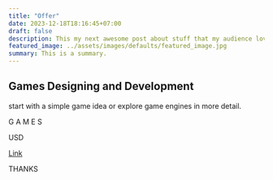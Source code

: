 ```yaml
---
title: "Offer"
date: 2023-12-18T18:16:45+07:00
draft: false
description: This my next awesome post about stuff that my audience love to read.
featured_image: ../assets/images/defaults/featured_image.jpg
summary: This is a summary.
---
```


<div class="mx-auto max-w-7xl px-6 lg:px-8">
  <div class="mx-auto max-w-2xl sm:text-center">
    <h2 class="text-3xl font-bold tracking-tight text-white sm:text-4xl">Games Designing and Development</h2>
    <p class="mt-6 text-lg leading-8 text-gray-300">start with a simple game idea or explore game engines in more detail.</p>
  </div>
</div>

<div class="rounded-2xl py-10 text-center ring-1 ring-inset ring-gray-400 lg:flex lg:flex-col lg:justify-center lg:py-16">
  <div class="mx-auto px-8">
    <p class="text-base font-semibold text-gray-300">G A M E S</p>
    <p class="mt-6 flex items-baseline justify-center gap-x-2">
      <span class="text-5xl font-bold tracking-tight text-white"> </span>
      <span class="text-sm font-semibold leading-6 tracking-wide text-gray-300">USD</span>
    </p>
    <a href="#" class="mt-10 block w-full rounded-md bg-indigo-600 px-3 py-2 text-center text-sm font-semibold text-white shadow-sm hover:bg-indigo-500 focus-visible:outline focus-visible:outline-2 focus-visible:outline-offset-2 focus-visible:outline-indigo-600"> Link </a>
    <p class="mt-6 text-xs leading-5 text-gray-300"> THANKS </p>
  </div>
</div>
